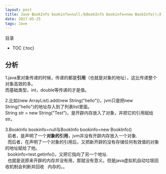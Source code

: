 ```yaml
---
layout: post
title: Jave BookInfo bookinfo=null;与BookInfo bookinfo=new BookInfo();的区别
date: 2017-05-25
tags: Jave 
---
```


目录

* TOC 
{:toc}

## 分析

1.java里对象传递的时候，传递的都是**引用**（也就是对象的地址），这比传递整个对象高效的多。<br/>
而基础类型，int，double等传递的才是值。

2.比如(new ArrayList<String>).add(new String("hello"))，jvm只是把new String("hello")的地址存入到了列表list里面。<br/>String str = new String("Test")，是开辟内存放入了对象，并把它的引用赋给str。

3.BookInfo bookinfo=null与BookInfo bookinfo=new BookInfo()<br/>
&nbsp;&nbsp;前者，是声明了一个**对象的引用**，jvm并没有开辟内存放入一个对象.<br/>
&nbsp;&nbsp;而后者，在声明了一个对象的引用后，又把新开辟的没有存储任何有效值的对象的地址赋给了他。<br/>
&nbsp;&nbsp;bookinfo=test.getinfo()，又把它指向了另一个地址.<br/>
&nbsp;&nbsp;也就是说原来开辟的内存并没有用，那就没有意义。但是java虚拟机自动垃圾回收机制会判断并回收
&nbsp;&nbsp;内存的。。